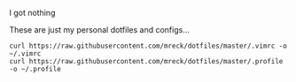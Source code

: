 I got nothing

These are just my personal dotfiles and configs...

```
curl https://raw.githubusercontent.com/mreck/dotfiles/master/.vimrc -o ~/.vimrc
curl https://raw.githubusercontent.com/mreck/dotfiles/master/.profile -o ~/.profile
```
